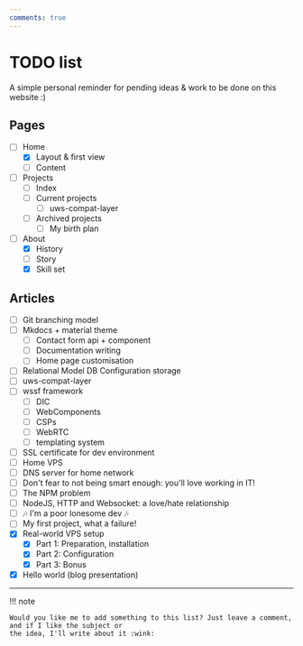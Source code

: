 ```yaml
---
comments: true
---
```


# TODO list

A simple personal reminder for pending ideas & work to be done on this website :)

## Pages

- [ ] Home
    * [x] Layout & first view
    * [ ] Content
- [ ] Projects
    * [ ] Index
    * [ ] Current projects
        * [ ] uws-compat-layer
    * [ ] Archived projects
        * [ ] My birth plan
- [ ] About
    * [x] History
    * [ ] Story
    * [x] Skill set

## Articles

- [ ] Git branching model
- [ ] Mkdocs + material theme
    * [ ] Contact form api + component
    * [ ] Documentation writing
    * [ ] Home page customisation
- [ ] Relational Model DB Configuration storage
- [ ] uws-compat-layer
- [ ] wssf framework
    * [ ] DIC
    * [ ] WebComponents
    * [ ] CSPs
    * [ ] WebRTC
    * [ ] templating system
- [ ] SSL certificate for dev environment
- [ ] Home VPS
- [ ] DNS server for home network
- [ ] Don't fear to not being smart enough: you'll love working in IT!
- [ ] The NPM problem
- [ ] NodeJS, HTTP and Websocket: a love/hate relationship
- [ ] 🎶 I'm a poor lonesome dev 🎶
- [ ] My first project, what a failure!
- [x] Real-world VPS setup
    * [x] Part 1: Preparation, installation
    * [x] Part 2: Configuration
    * [x] Part 3: Bonus
- [x] Hello world (blog presentation)

--------

!!! note 

    Would you like me to add something to this list? Just leave a comment, and if I like the subject or
    the idea, I'll write about it :wink: